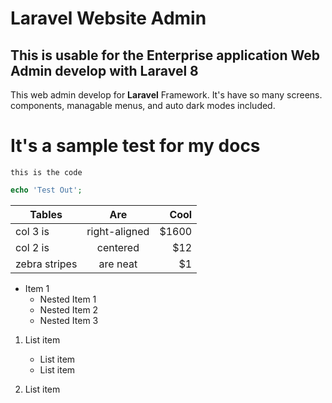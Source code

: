 
# Laravel Website Admin

## This is usable for the Enterprise application Web Admin develop with Laravel 8

This web admin develop for **Laravel** Framework. It's have so many screens. components, managable menus, and auto dark modes included.

# It's a sample test for my docs

`this is the code`

```php
echo 'Test Out';
```

| Tables        | Are           | Cool  |
| ------------- |:-------------:| -----:|
| col 3 is      | right-aligned | $1600 |
| col 2 is      | centered      |   $12 |
| zebra stripes | are neat      |    $1 |

* Item 1
  * Nested Item 1
  * Nested Item 2
  * Nested Item 3

1. List item
   * List item
   * List item

2. List item
